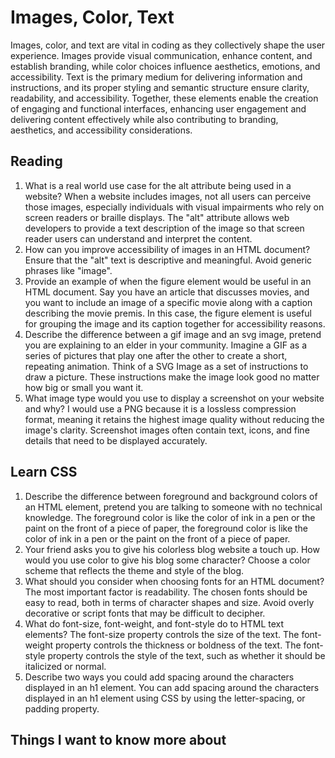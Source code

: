 # Images, Color, Text

Images, color, and text are vital in coding as they collectively shape the user experience. Images provide visual communication, enhance content, and establish branding, while color choices influence aesthetics, emotions, and accessibility. Text is the primary medium for delivering information and instructions, and its proper styling and semantic structure ensure clarity, readability, and accessibility. Together, these elements enable the creation of engaging and functional interfaces, enhancing user engagement and delivering content effectively while also contributing to branding, aesthetics, and accessibility considerations.

## Reading


1. What is a real world use case for the alt attribute being used in a website? When a website includes images, not all users can perceive those images, especially individuals with visual impairments who rely on screen readers or braille displays. The "alt" attribute allows web developers to provide a text description of the image so that screen reader users can understand and interpret the content.
1. How can you improve accessibility of images in an HTML document? Ensure that the "alt" text is descriptive and meaningful. Avoid generic phrases like "image".
1. Provide an example of when the figure element would be useful in an HTML document. Say you have an article that discusses movies, and you want to include an image of a specific movie along with a caption describing the movie premis. In this case, the figure element is useful for grouping the image and its caption together for accessibility reasons.
1. Describe the difference between a gif image and an svg image, pretend you are explaining to an elder in your community. Imagine a GIF as a series of pictures that play one after the other to create a short, repeating animation. Think of a SVG Image as a set of instructions to draw a picture. These instructions make the image look good no matter how big or small you want it.
1. What image type would you use to display a screenshot on your website and why? I would use a PNG because it is a lossless compression format, meaning it retains the highest image quality without reducing the image's clarity. Screenshot images often contain text, icons, and fine details that need to be displayed accurately.


## Learn CSS


1. Describe the difference between foreground and background colors of an HTML element, pretend you are talking to someone with no technical knowledge. The foreground color is like the color of ink in a pen or the paint on the front of a piece of paper, the foreground color is like the color of ink in a pen or the paint on the front of a piece of paper.
1. Your friend asks you to give his colorless blog website a touch up. How would you use color to give his blog some character? Choose a color scheme that reflects the theme and style of the blog.
1. What should you consider when choosing fonts for an HTML document? The most important factor is readability. The chosen fonts should be easy to read, both in terms of character shapes and size. Avoid overly decorative or script fonts that may be difficult to decipher.
1. What do font-size, font-weight, and font-style do to HTML text elements? The font-size property controls the size of the text. The font-weight property controls the thickness or boldness of the text. The font-style property controls the style of the text, such as whether it should be italicized or normal.
1. Describe two ways you could add spacing around the characters displayed in an h1 element. You can add spacing around the characters displayed in an h1 element using CSS by using the letter-spacing, or padding property.

 ## Things I want to know more about